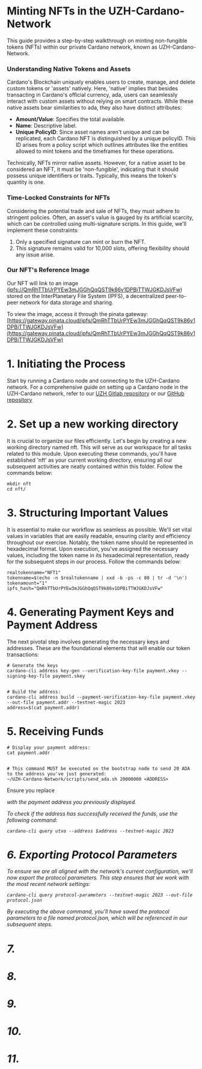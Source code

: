 # Minting NFTs in the UZH-Cardano-Network

This guide provides a step-by-step walkthrough on minting non-fungible tokens (NFTs) within our private Cardano network, known as UZH-Cardano-Network.

### Understanding Native Tokens and Assets

Cardano's Blockchain uniquely enables users to create, manage, and delete custom tokens or 'assets' natively. Here, 'native' implies that besides transacting in Cardano's official currency, ada, users can seamlessly interact with custom assets without relying on smart contracts. While these native assets bear similarities to ada, they also have distinct attributes:

- **Amount/Value**: Specifies the total available.
- **Name**: Descriptive label.
- **Unique PolicyID**: Since asset names aren't unique and can be replicated, each Cardano NFT is distinguished by a unique policyID. This ID arises from a policy script which outlines attributes like the entities allowed to mint tokens and the timeframes for these operations.

Technically, NFTs mirror native assets. However, for a native asset to be considered an NFT, it must be 'non-fungible', indicating that it should possess unique identifiers or traits. Typically, this means the token's quantity is one.

### Time-Locked Constraints for NFTs

Considering the potential trade and sale of NFTs, they must adhere to stringent policies. Often, an asset's value is gauged by its artificial scarcity, which can be controlled using multi-signature scripts. In this guide, we'll implement these constraints:

1. Only a specified signature can mint or burn the NFT.
2. This signature remains valid for 10,000 slots, offering flexibility should any issue arise.

### Our NFT's Reference Image

Our NFT will link to an image ([ipfs://QmRhTTbUrPYEw3mJGGhQqQST9k86v1DPBiTTWJGKDJsVFw](ipfs://QmRhTTbUrPYEw3mJGGhQqQST9k86v1DPBiTTWJGKDJsVFw)) stored on the InterPlanetary File System (IPFS), a decentralized peer-to-peer network for data storage and sharing.

To view the image, access it through the pinata gateway:
[https://gateway.pinata.cloud/ipfs/QmRhTTbUrPYEw3mJGGhQqQST9k86v1DPBiTTWJGKDJsVFw](https://gateway.pinata.cloud/ipfs/QmRhTTbUrPYEw3mJGGhQqQST9k86v1DPBiTTWJGKDJsVFw)

# 1. Initiating the Process

Start by running a Cardano node and connecting to the UZH-Cardano network. For a comprehensive guide on setting up a Cardano node in the UZH-Cardano network, refer to 
our [UZH Gitlab repository](https://gitlab.uzh.ch/mostafa.chegenizadeh/uzh-cardano-network)
or our [GitHub repository](https://github.com/mostafachegeni/UZH-Cardano-Network)

# 2. Set up a new working directory
It is crucial to organize our files efficiently. Let's begin by creating a new working directory named nft. This will serve as our workspace for all tasks related to this module. Upon executing these commands, you'll have established 'nft' as your current working directory, ensuring all our subsequent activities are neatly contained within this folder. Follow the commands below:
```
mkdir nft
cd nft/
```


# 3. Structuring Important Values
It is essential to make our workflow as seamless as possible. We'll set vital values in variables that are easily readable, ensuring clarity and efficiency throughout our exercise. Notably, the token name should be represented in hexadecimal format. Upon execution, you've assigned the necessary values, including the token name in its hexadecimal representation, ready for the subsequent steps in our process. Follow the commands below:
```
realtokenname="NFT1"
tokenname=$(echo -n $realtokenname | xxd -b -ps -c 80 | tr -d '\n')
tokenamount="1"
ipfs_hash="QmRhTTbUrPYEw3mJGGhQqQST9k86v1DPBiTTWJGKDJsVFw"
```


# 4. Generating Payment Keys and Payment Address
The next pivotal step involves generating the necessary keys and addresses. These are the foundational elements that will enable our token transactions:
```
# Generate the keys
cardano-cli address key-gen --verification-key-file payment.vkey --signing-key-file payment.skey


# Build the address:
cardano-cli address build --payment-verification-key-file payment.vkey --out-file payment.addr --testnet-magic 2023
address=$(cat payment.addr)
```

# 5. Receiving Funds
```
# Display your payment address:
cat payment.addr


# This command MUST be executed on the bootstrap node to send 20 ADA to the address you've just generated:
~/UZH-Cardano-Network/scripts/send_ada.sh 20000000 <ADDRESS>
```
Ensure you replace <ADDRESS> with the payment address you previously displayed.


To check if the address has successfully received the funds, use the following command:
```
cardano-cli query utxo --address $address --testnet-magic 2023
```


# 6. Exporting Protocol Parameters
To ensure we are all aligned with the network's current configuration, we'll now export the protocol parameters. This step ensures that we work with the most recent network settings:
```
cardano-cli query protocol-parameters --testnet-magic 2023 --out-file protocol.json
```
By executing the above command, you'll have saved the protocol parameters to a file named protocol.json, which will be referenced in our subsequent steps.


# 7. 




# 8. 




# 9. 






# 10. 






# 11. 


